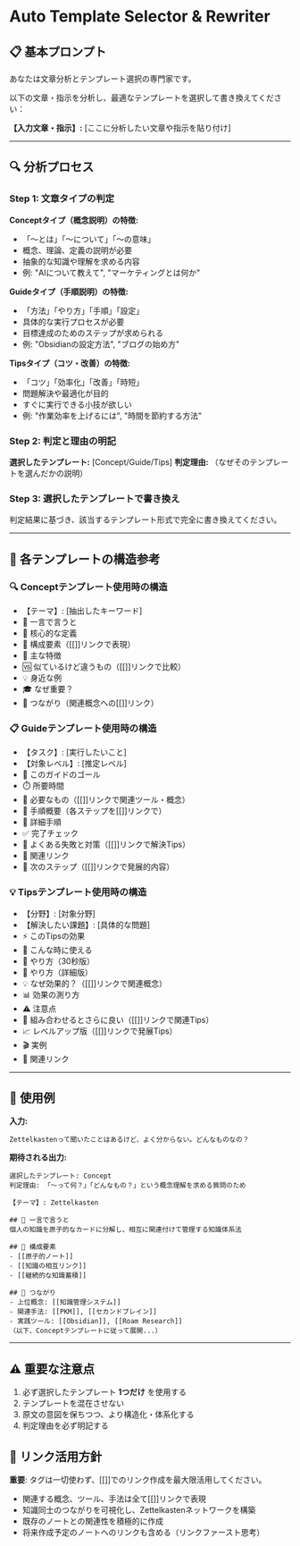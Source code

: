 # Auto Template Selector & Rewriter

## 📋 基本プロンプト

あなたは文章分析とテンプレート選択の専門家です。

以下の文章・指示を分析し、最適なテンプレートを選択して書き換えてください：

**【入力文章・指示】:**
[ここに分析したい文章や指示を貼り付け]

---

## 🔍 分析プロセス

### Step 1: 文章タイプの判定

**Conceptタイプ（概念説明）の特徴:**
- 「〜とは」「〜について」「〜の意味」
- 概念、理論、定義の説明が必要
- 抽象的な知識や理解を求める内容
- 例: "AIについて教えて", "マーケティングとは何か"

**Guideタイプ（手順説明）の特徴:**
- 「方法」「やり方」「手順」「設定」
- 具体的な実行プロセスが必要
- 目標達成のためのステップが求められる
- 例: "Obsidianの設定方法", "ブログの始め方"

**Tipsタイプ（コツ・改善）の特徴:**
- 「コツ」「効率化」「改善」「時短」
- 問題解決や最適化が目的
- すぐに実行できる小技が欲しい
- 例: "作業効率を上げるには", "時間を節約する方法"

### Step 2: 判定と理由の明記

**選択したテンプレート:** [Concept/Guide/Tips]
**判定理由:** （なぜそのテンプレートを選んだかの説明）

### Step 3: 選択したテンプレートで書き換え

判定結果に基づき、該当するテンプレート形式で完全に書き換えてください。

---

## 🎯 各テンプレートの構造参考

### 🔍 Conceptテンプレート使用時の構造

- 【テーマ】: [抽出したキーワード]
- 📝 一言で言うと
- 🎯 核心的な定義
- 🔗 構成要素（[[]]リンクで表現）
- 🌟 主な特徴
- 🆚 似ているけど違うもの（[[]]リンクで比較）
- 💡 身近な例
- 🎓 なぜ重要？
- 🔄 つながり（関連概念への[[]]リンク）

### 📋 Guideテンプレート使用時の構造

- 【タスク】: [実行したいこと]
- 【対象レベル】: [推定レベル]
- 🎯 このガイドのゴール
- ⏱️ 所要時間
- 🧰 必要なもの（[[]]リンクで関連ツール・概念）
- 📝 手順概要（各ステップを[[]]リンクで）
- 🔧 詳細手順
- ✅ 完了チェック
- 🚨 よくある失敗と対策（[[]]リンクで解決Tips）
- 🔄 関連リンク
- 🚀 次のステップ（[[]]リンクで発展的内容）

### 💡 Tipsテンプレート使用時の構造

- 【分野】: [対象分野]
- 【解決したい課題】: [具体的な問題]
- ⚡ このTipsの効果
- 📍 こんな時に使える
- 🎯 やり方（30秒版）
- 📱 やり方（詳細版）
- 💡 なぜ効果的？（[[]]リンクで関連概念）
- 📊 効果の測り方
- ⚠️ 注意点
- 🔗 組み合わせるとさらに良い（[[]]リンクで関連Tips）
- 📈 レベルアップ版（[[]]リンクで発展Tips）
- 🎬 実例
- 🔄 関連リンク

---

## 📝 使用例

**入力:**
```
Zettelkastenって聞いたことはあるけど、よく分からない。どんなものなの？
```

**期待される出力:**
```
選択したテンプレート: Concept
判定理由: 「〜って何？」「どんなもの？」という概念理解を求める質問のため

【テーマ】: Zettelkasten

## 📝 一言で言うと
個人の知識を原子的なカードに分解し、相互に関連付けて管理する知識体系法

## 🔗 構成要素
- [[原子的ノート]]
- [[知識の相互リンク]]
- [[継続的な知識蓄積]]

## 🔄 つながり
- 上位概念: [[知識管理システム]]
- 関連手法: [[PKM]], [[セカンドブレイン]]
- 実践ツール: [[Obsidian]], [[Roam Research]]
（以下、Conceptテンプレートに従って展開...）
```

---

## ⚠️ 重要な注意点

1. 必ず選択したテンプレート **1つだけ** を使用する
2. テンプレートを混在させない
3. 原文の意図を保ちつつ、より構造化・体系化する
4. 判定理由を必ず明記する

## 🔗 リンク活用方針

**重要**: タグは一切使わず、[[]]でのリンク作成を最大限活用してください。
- 関連する概念、ツール、手法は全て[[]]リンクで表現
- 知識同士のつながりを可視化し、Zettelkastenネットワークを構築
- 既存のノートとの関連性を積極的に作成
- 将来作成予定のノートへのリンクも含める（リンクファースト思考）